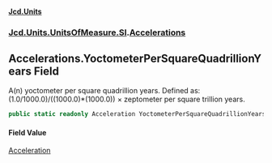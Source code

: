 #### [Jcd.Units](index.md 'index')
### [Jcd.Units.UnitsOfMeasure.SI](Jcd.Units.UnitsOfMeasure.SI.md 'Jcd.Units.UnitsOfMeasure.SI').[Accelerations](Accelerations.md 'Jcd.Units.UnitsOfMeasure.SI.Accelerations')

## Accelerations.YoctometerPerSquareQuadrillionYears Field

A(n) yoctometer per square quadrillion years. Defined as: (1.0/1000.0)/((1000.0)*(1000.0)) × zeptometer per square trillion years.

```csharp
public static readonly Acceleration YoctometerPerSquareQuadrillionYears;
```

#### Field Value
[Acceleration](Acceleration.md 'Jcd.Units.UnitTypes.Acceleration')